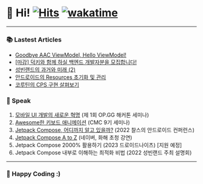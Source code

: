 # 👋 Hi! [![Hits](https://hits.seeyoufarm.com/api/count/incr/badge.svg?url=https%3A%2F%2Fgithub.com%2Fjisungbin%2Fjisungbin&count_bg=%2396D667&title_bg=%23555555&icon=ghostery.svg&icon_color=%23FFFFFF&title=see+my+profile&edge_flat=false)](https://github.com/jisungbin/fashion-guide) [![wakatime](https://wakatime.com/badge/user/2da851dd-14d7-47dd-821a-7d902e52c1c2.svg)](https://github.com/jisungbin/univ)

-----

### 📚 Lastest Articles

<!-- BLOG-POST-LIST:START -->
- [Goodbye AAC ViewModel, Hello ViewModel!](https://blog.duckie.team/aac-viewmodel-is-deprecated-bff2dfb09438?source=rss-32f8b2abeab9------2)
- [[마감] 덕키와 함께 하실 백엔드 개발자분을 모집합니다!](https://blog.duckie.team/%EB%8D%95%ED%82%A4%EC%99%80-%ED%95%A8%EA%BB%98-%ED%95%98%EC%8B%A4-%EB%B0%B1%EC%97%94%EB%93%9C-%EA%B0%9C%EB%B0%9C%EC%9E%90%EB%B6%84%EC%9D%84-%EB%AA%A8%EC%A7%91%ED%95%A9%EB%8B%88%EB%8B%A4-a52109711309?source=rss-32f8b2abeab9------2)
- [성빈랜드의 과거와 미래 &lpar;2&rpar;](https://sungbin.land/%EC%84%B1%EB%B9%88%EB%9E%9C%EB%93%9C%EC%9D%98-%EA%B3%BC%EA%B1%B0%EC%99%80-%EB%AF%B8%EB%9E%98-2-e28dbd2f0776?source=rss-32f8b2abeab9------2)
- [안드로이드의 Resources 초기화 및 관리](https://sungbin.land/%EC%95%88%EB%93%9C%EB%A1%9C%EC%9D%B4%EB%93%9C-resources-%EB%8A%94-%EC%96%B4%EB%96%BB%EA%B2%8C-%EB%A7%8C%EB%93%A4%EC%96%B4%EC%A7%88%EA%B9%8C-142b990681bd?source=rss-32f8b2abeab9------2)
- [코루틴의 CPS 구현 살펴보기](https://jisungbin.medium.com/%EC%BD%94%EB%A3%A8%ED%8B%B4%EC%9D%98-cps-%EA%B5%AC%ED%98%84-%EC%82%B4%ED%8E%B4%EB%B3%B4%EA%B8%B0-7b9cd5f5c7bd?source=rss-32f8b2abeab9------2)
<!-- BLOG-POST-LIST:END -->



### 🎤 Speak

1. [모바일 UI 개발의 새로운 혁명](https://sungbin.land/%EB%AA%A8%EB%B0%94%EC%9D%BC-ui-%EA%B0%9C%EB%B0%9C%EC%9D%98-%EC%83%88%EB%A1%9C%EC%9A%B4-%ED%98%81%EB%AA%85-739c76a501b1) (제 1회 OP.GG 해커톤 세미나)
2. [Awesome한 키보드 애니메이션](https://sungbin.land/%EC%95%88%EB%93%9C%EB%A1%9C%EC%9D%B4%EB%93%9C-windowinsets%EB%A1%9C-%ED%82%A4%EB%B3%B4%EB%93%9C-%EC%95%A0%EB%8B%88%EB%A9%94%EC%9D%B4%EC%85%98-%EA%B5%AC%ED%98%84%ED%95%98%EA%B8%B0-1-b6452ed44bc8) (CMC 9기 세미나)
3. [Jetpack Compose, 어디까지 알고 있을까?](https://sungbin.land/jetpack-compose-%E1%84%8B%E1%85%A5%E1%84%83%E1%85%B5%E1%84%81%E1%85%A1%E1%84%8C%E1%85%B5-%E1%84%8B%E1%85%A1%E1%86%AF%E1%84%80%E1%85%A9-%E1%84%8B%E1%85%B5%E1%86%BB%E1%84%8B%E1%85%B3%E1%86%AF%E1%84%81%E1%85%A1-%EB%AF%B8%EA%B3%B5%EA%B0%9C-%EC%8A%AC%EB%9D%BC%EC%9D%B4%EB%93%9C-%EC%B6%94%EA%B0%80-%EB%B0%8F-%EC%95%BD%EA%B0%84%EC%9D%98-%ED%9B%84%EA%B8%B0-ff35cd43e4c3) (2022 찰스의 안드로이드 컨퍼런스)
4. [Jetpack Compose A to Z](https://jisungbin.medium.com/%EB%84%A4%EC%9D%B4%EB%B2%84-%ED%99%94%ED%95%B4-%EA%B8%B0%EC%97%85-%EA%B0%95%EC%97%B0-%ED%9B%84%EA%B8%B0-4f6474918f62) (네이버, 화해 초청 강연)
5. Jetpack Compose 2000% 활용하기 (2023 드로이드나이츠) [지원 예정]
6. Jetpack Compose 내부로 이해하는 최적화 비법 (2022 성빈랜드 주최 설명회)


-----

### 🤗 Happy Coding :)
